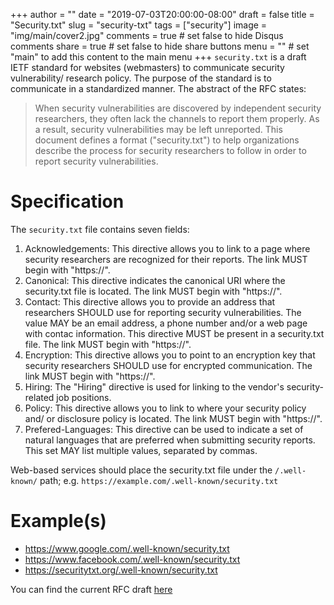 +++
author = ""
date = "2019-07-03T20:00:00-08:00"
draft = false
title = "Security.txt"
slug = "security-txt"
tags = ["security"]
image = "img/main/cover2.jpg"
comments = true     # set false to hide Disqus comments
share = true        # set false to hide share buttons
menu = ""           # set "main" to add this content to the main menu
+++
`security.txt` is a draft IETF standard for websites (webmasters) to communicate security vulnerability/ research policy. The purpose of the standard is to communicate in a standardized manner. The abstract of the RFC states:
>  When security vulnerabilities are discovered by independent security
   researchers, they often lack the channels to report them properly.
   As a result, security vulnerabilities may be left unreported.  This
   document defines a format ("security.txt") to help organizations
   describe the process for security researchers to follow in order to
   report security vulnerabilities.

# Specification
The `security.txt` file contains seven fields:

1. Acknowledgements: This directive allows you to link to a page where security researchers are recognized for their reports. The link MUST begin with "https://".
2. Canonical: This directive indicates the canonical URI where the security.txt file is located. The link MUST begin with "https://".
3. Contact: This directive allows you to provide an address that researchers SHOULD use for reporting security vulnerabilities.  The value MAY be an email address, a phone number and/or a web page with contac information. This directive MUST be present in a security.txt file. The link MUST begin with "https://".
4. Encryption: This directive allows you to point to an encryption key that security researchers SHOULD use for encrypted communication. The link MUST begin with "https://".
5. Hiring: The "Hiring" directive is used for linking to the vendor's security-related job positions.
6. Policy: This directive allows you to link to where your security policy and/ or disclosure policy is located. The link MUST begin with "https://".
7. Prefered-Languages:  This directive can be used to indicate a set of natural languages that are preferred when submitting security reports.  This set MAY list multiple values, separated by commas.

Web-based services should place the security.txt file under the `/.well-known/` path; e.g. `https://example.com/.well-known/security.txt`

# Example(s)
* https://www.google.com/.well-known/security.txt
* https://www.facebook.com/.well-known/security.txt
* https://securitytxt.org/.well-known/security.txt


You can find the current RFC draft [here](https://github.com/securitytxt/security-txt/blob/master/draft-foudil-securitytxt.txt)

